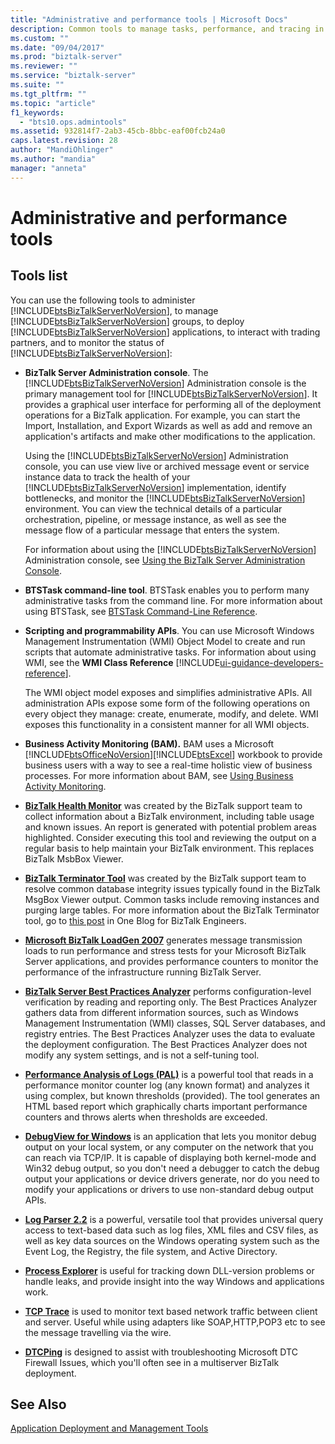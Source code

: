 ```yaml
---
title: "Administrative and performance tools | Microsoft Docs"
description: Common tools to manage tasks, performance, and tracing in BizTalk Server
ms.custom: ""
ms.date: "09/04/2017"
ms.prod: "biztalk-server"
ms.reviewer: ""
ms.service: "biztalk-server"
ms.suite: ""
ms.tgt_pltfrm: ""
ms.topic: "article"
f1_keywords: 
  - "bts10.ops.admintools"
ms.assetid: 932814f7-2ab3-45cb-8bbc-eaf00fcb24a0
caps.latest.revision: 28
author: "MandiOhlinger"
ms.author: "mandia"
manager: "anneta"
---
```

# Administrative and performance tools 

## Tools list
You can use the following tools to administer [!INCLUDE[btsBizTalkServerNoVersion](../includes/btsbiztalkservernoversion-md.md)], to manage [!INCLUDE[btsBizTalkServerNoVersion](../includes/btsbiztalkservernoversion-md.md)] groups, to deploy [!INCLUDE[btsBizTalkServerNoVersion](../includes/btsbiztalkservernoversion-md.md)] applications, to interact with trading partners, and to monitor the status of [!INCLUDE[btsBizTalkServerNoVersion](../includes/btsbiztalkservernoversion-md.md)]:  
  
-   **BizTalk Server Administration console**. The [!INCLUDE[btsBizTalkServerNoVersion](../includes/btsbiztalkservernoversion-md.md)] Administration console is the primary management tool for [!INCLUDE[btsBizTalkServerNoVersion](../includes/btsbiztalkservernoversion-md.md)]. It provides a graphical user interface for performing all of the deployment operations for a BizTalk application. For example, you can start the Import, Installation, and Export Wizards as well as add and remove an application's artifacts and make other modifications to the application.  
  
     Using the [!INCLUDE[btsBizTalkServerNoVersion](../includes/btsbiztalkservernoversion-md.md)] Administration console, you can use view live or archived message event or service instance data to track the health of your [!INCLUDE[btsBizTalkServerNoVersion](../includes/btsbiztalkservernoversion-md.md)] implementation, identify bottlenecks, and monitor the [!INCLUDE[btsBizTalkServerNoVersion](../includes/btsbiztalkservernoversion-md.md)] environment. You can view the technical details of a particular orchestration, pipeline, or message instance, as well as see the message flow of a particular message that enters the system.  
  
     For information about using the [!INCLUDE[btsBizTalkServerNoVersion](../includes/btsbiztalkservernoversion-md.md)] Administration console, see [Using the BizTalk Server Administration Console](../core/using-the-biztalk-server-administration-console.md).  
  
-   **BTSTask command-line tool**. BTSTask enables you to perform many administrative tasks from the command line. For more information about using BTSTask, see [BTSTask Command-Line Reference](../core/btstask-command-line-reference.md).  
  
-   **Scripting and programmability APIs**. You can use Microsoft Windows Management Instrumentation (WMI) Object Model to create and run scripts that automate administrative tasks. For information about using WMI, see the **WMI Class Reference** [!INCLUDE[ui-guidance-developers-reference](../includes/ui-guidance-developers-reference.md)].
  
     The WMI object model exposes and simplifies administrative APIs. All administration APIs expose some form of the following operations on every object they manage: create, enumerate, modify, and delete. WMI exposes this functionality in a consistent manner for all WMI objects.  
  
-   **Business Activity Monitoring (BAM).** BAM uses a Microsoft [!INCLUDE[btsOfficeNoVersion](../includes/btsofficenoversion-md.md)][!INCLUDE[btsExcel](../includes/btsexcel-md.md)] workbook to provide business users with a way to see a real-time holistic view of business processes. For more information about BAM, see [Using Business Activity Monitoring](../core/using-business-activity-monitoring.md).  


-   [**BizTalk Health Monitor**](http://blogs.msdn.com/b/biztalkhealthmonitor/ "BizTalk Health Monitor ") was created by the BizTalk support team to collect information about a BizTalk environment, including table usage and known issues. An report is generated with potential problem areas highlighted. Consider executing this tool and reviewing the output on a regular basis to help maintain your BizTalk environment. This replaces BizTalk MsbBox Viewer.

-   [**BizTalk Terminator Tool**](https://www.microsoft.com/download/en/details.aspx?id=2846 "BizTalk Terminator Tool") was created by the BizTalk support team to resolve common database integrity issues typically found in the BizTalk MsgBox Viewer output. Common tasks include removing instances and purging large tables. For more information about the BizTalk Terminator tool, go to [this post](http://blogs.msdn.com/b/biztalkcpr/archive/2011/02/10/using-biztalk-terminator-to-resolve-issues-identified-by-biztalk-msgboxviewer.aspx) in One Blog for BizTalk Engineers.

-   [**Microsoft BizTalk LoadGen 2007**](https://www.microsoft.com/downloads/details.aspx?FamilyID=c8af583f-7044-48db-b7b9-969072df1689&displaylang=en "Microsoft BizTalk LoadGen 2007") generates message transmission loads to run performance and stress tests for your Microsoft BizTalk Server applications, and provides performance counters to monitor the performance of the infrastructure running BizTalk Server.

-   [**BizTalk Server Best Practices Analyzer**](https://www.microsoft.com/downloads/details.aspx?FamilyID=93d432fe-1370-4b6d-aaa8-a0c43c30f5ab "BizTalk Server Best Practices Analyzer") performs configuration-level verification by reading and reporting only. The Best Practices Analyzer gathers data from different information sources, such as Windows Management Instrumentation (WMI) classes, SQL Server databases, and registry entries. The Best Practices Analyzer uses the data to evaluate the deployment configuration. The Best Practices Analyzer does not modify any system settings, and is not a self-tuning tool.

-   [**Performance Analysis of Logs (PAL)**](http://www.codeplex.com/PAL "Performance Analysis of Logs (PAL)") is a powerful tool that reads in a performance monitor counter log (any known format) and analyzes it using complex, but known thresholds (provided). The tool generates an HTML based report which graphically charts important performance counters and throws alerts when thresholds are exceeded.

-   [**DebugView for Windows**](https://technet.microsoft.com/en-us/sysinternals/bb896647.aspx "DebugView for Windows") is an application that lets you monitor debug output on your local system, or any computer on the network that you can reach via TCP/IP. It is capable of displaying both kernel-mode and Win32 debug output, so you don't need a debugger to catch the debug output your applications or device drivers generate, nor do you need to modify your applications or drivers to use non-standard debug output APIs.

-   [**Log Parser 2.2**](https://www.microsoft.com/downloads/details.aspx?familyid=890CD06B-ABF8-4C25-91B2-F8D975CF8C07&displaylang=en "Log Parser 2.2") is a powerful, versatile tool that provides universal query access to text-based data such as log files, XML files and CSV files, as well as key data sources on the Windows operating system such as the Event Log, the Registry, the file system, and Active Directory.

-   [**Process Explorer**](https://technet.microsoft.com/en-us/sysinternals/bb896653.aspx "Process Explorer") is useful for tracking down DLL-version problems or handle leaks, and provide insight into the way Windows and applications work.

-   [**TCP Trace**](http://www.pocketsoap.com/tcptrace/ "TCP Trace") is used to monitor text based network traffic between client and server. Useful while using adapters like SOAP,HTTP,POP3 etc to see the message travelling via the wire.

-   [**DTCPing**](https://www.microsoft.com/downloads/details.aspx?displaylang=en&FamilyID=5e325025-4dcd-4658-a549-1d549ac17644 "DTCPing") is designed to assist with troubleshooting Microsoft DTC Firewall Issues, which you'll often see in a multiserver BizTalk deployment.

  
## See Also  
 [Application Deployment and Management Tools](../core/application-deployment-and-management-tools.md)